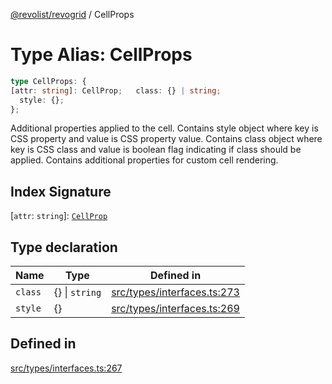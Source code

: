 [@revolist/revogrid](README.md) / CellProps

# Type Alias: CellProps

```ts
type CellProps: {
[attr: string]: CellProp;   class: {} | string;
  style: {};
};
```

Additional properties applied to the cell.
Contains style object where key is CSS property and value is CSS property value.
Contains class object where key is CSS class and value is boolean flag indicating if class should be applied.
Contains additional properties for custom cell rendering.

## Index Signature

 \[`attr`: `string`\]: [`CellProp`](TypeAlias.CellProp.md)

## Type declaration

| Name | Type | Defined in |
| ------ | ------ | ------ |
| `class` | \{\} \| `string` | [src/types/interfaces.ts:273](https://github.com/revolist/revogrid/blob/ad41fd58f9a9de46c1cfbe02ca82c22180ee685c/src/types/interfaces.ts#L273) |
| `style` | \{\} | [src/types/interfaces.ts:269](https://github.com/revolist/revogrid/blob/ad41fd58f9a9de46c1cfbe02ca82c22180ee685c/src/types/interfaces.ts#L269) |

## Defined in

[src/types/interfaces.ts:267](https://github.com/revolist/revogrid/blob/ad41fd58f9a9de46c1cfbe02ca82c22180ee685c/src/types/interfaces.ts#L267)
